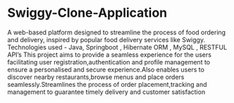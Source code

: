 # Swiggy-Clone-Application
A web-based platform designed to streamline the process of food ordering and delivery, inspired by popular food delivery services like Swiggy.
Technologies used - Java, Springboot , Hibernate ORM , MySQL , RESTFUL API’s
This project aims to provide a seamless experience for the users facilitating user registration,authentication and profile management to ensure a personalised and secure experience.Also enables users to discover nearby restaurants,browse menus and place orders seamlessly.Streamlines the process of order placement,tracking and management to guarantee timely delivery and customer satisfaction
